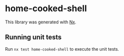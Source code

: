 # home-cooked-shell

This library was generated with [Nx](https://nx.dev).

## Running unit tests

Run `nx test home-cooked-shell` to execute the unit tests.
